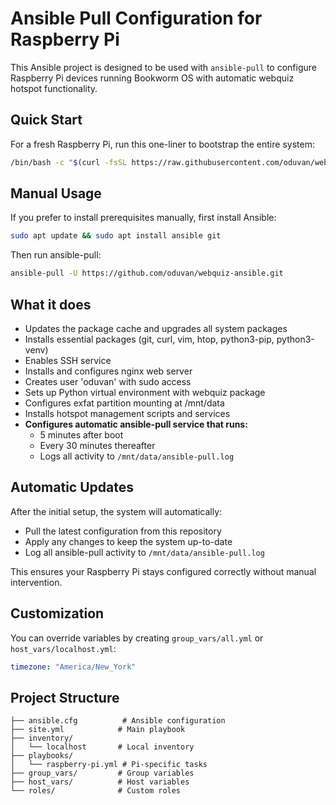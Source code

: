 # Ansible Pull Configuration for Raspberry Pi

This Ansible project is designed to be used with `ansible-pull` to configure Raspberry Pi devices running Bookworm OS with automatic webquiz hotspot functionality.

## Quick Start

For a fresh Raspberry Pi, run this one-liner to bootstrap the entire system:

```bash
/bin/bash -c "$(curl -fsSL https://raw.githubusercontent.com/oduvan/webquiz-ansible/master/bootstrap.sh)"
```

## Manual Usage

If you prefer to install prerequisites manually, first install Ansible:

```bash
sudo apt update && sudo apt install ansible git
```

Then run ansible-pull:

```bash
ansible-pull -U https://github.com/oduvan/webquiz-ansible.git
```

## What it does

- Updates the package cache and upgrades all system packages
- Installs essential packages (git, curl, vim, htop, python3-pip, python3-venv)
- Enables SSH service
- Installs and configures nginx web server
- Creates user 'oduvan' with sudo access
- Sets up Python virtual environment with webquiz package
- Configures exfat partition mounting at /mnt/data
- Installs hotspot management scripts and services
- **Configures automatic ansible-pull service that runs:**
  - 5 minutes after boot
  - Every 30 minutes thereafter
  - Logs all activity to `/mnt/data/ansible-pull.log`

## Automatic Updates

After the initial setup, the system will automatically:
- Pull the latest configuration from this repository
- Apply any changes to keep the system up-to-date
- Log all ansible-pull activity to `/mnt/data/ansible-pull.log`

This ensures your Raspberry Pi stays configured correctly without manual intervention.

## Customization

You can override variables by creating `group_vars/all.yml` or `host_vars/localhost.yml`:

```yaml
timezone: "America/New_York"
```

## Project Structure

```
├── ansible.cfg          # Ansible configuration
├── site.yml            # Main playbook
├── inventory/
│   └── localhost       # Local inventory
├── playbooks/
│   └── raspberry-pi.yml # Pi-specific tasks
├── group_vars/         # Group variables
├── host_vars/          # Host variables
└── roles/              # Custom roles
```